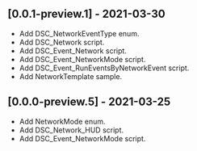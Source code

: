 ## [0.0.1-preview.1] - 2021-03-30
- Add DSC_NetworkEventType enum.
- Add DSC_Network script.
- Add DSC_Event_Network script.
- Add DSC_Event_NetworkMode script.
- Add DSC_Event_RunEventsByNetworkEvent script.
- Add NetworkTemplate sample.

## [0.0.0-preview.5] - 2021-03-25
- Add NetworkMode enum.
- Add DSC_Network_HUD script.
- Add DSC_Event_NetworkMode script.